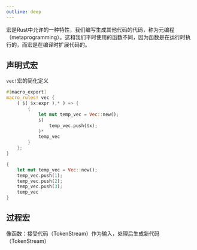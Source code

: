 ```yaml
---
outline: deep
---
```


宏是Rust中允许的一种特性，我们编写生成其他代码的代码，称为元编程（metaprogramming）。这和我们平时使用的函数不同，因为函数是在运行时执行的，而宏是在编译时扩展代码的。

## 声明式宏
`vec!`宏的简化定义
```rust
#[macro_export]
macro_rules! vec {
    ( $( $x:expr ),* ) => {
        {
            let mut temp_vec = Vec::new();
            $(
                temp_vec.push($x);
            )*
            temp_vec
        }
    };
}

{
    let mut temp_vec = Vec::new();
    temp_vec.push(1);
    temp_vec.push(2);
    temp_vec.push(3);
    temp_vec
}
```
## 过程宏
像函数：接受代码（TokenStream）作为输入，处理后生成新代码（TokenStream）
